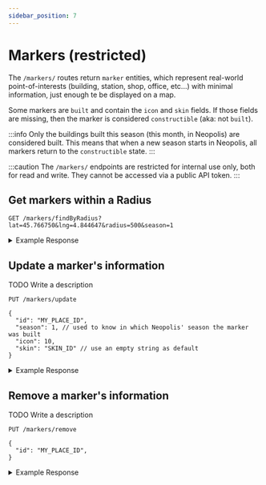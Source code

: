 ```yaml
---
sidebar_position: 7
---
```


# Markers (restricted)

The `/markers/` routes return `marker` entities, which represent real-world point-of-interests (building, station, shop, office, etc...) with minimal information, just enough te be displayed on a map. 

Some markers are `built` and contain the `icon` and `skin` fields. If those fields are missing, then the marker is considered `constructible` (aka: not `built`).

:::info
Only the buildings built this season (this month, in Neopolis) are considered built. This means that when a new season starts in Neopolis, all markers return to the `constructible` state.
:::

:::caution
The `/markers/` endpoints are restricted for internal use only, both for read and write. They cannot be accessed via a public API token.
:::

## Get markers within a Radius

```
GET /markers/findByRadius?lat=45.766750&lng=4.844647&radius=500&season=1
```

<details>
<summary>Example Response</summary>
<p>

```
{
    "status": "ok",
    "data": [
        // TODO
    ]
}

```

</p>
</details>

## Update a marker's information

TODO Write a description

```
PUT /markers/update

{
  "id": "MY_PLACE_ID",
  "season": 1, // used to know in which Neopolis' season the marker was built
  "icon": 10,
  "skin": "SKIN_ID" // use an empty string as default
}
```

<details>
<summary>Example Response</summary>
<p>

```
{
    "status": "ok",
}

```

</p>
</details>


## Remove a marker's information

TODO Write a description

```
PUT /markers/remove

{
  "id": "MY_PLACE_ID",
}
```

<details>
<summary>Example Response</summary>
<p>

```
{
    "status": "ok",
}

```

</p>
</details>
